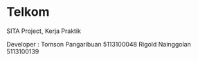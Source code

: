# Telkom
SITA Project, Kerja Praktik

Developer : Tomson Pangaribuan  5113100048
            Rigold Nainggolan   5113100139
